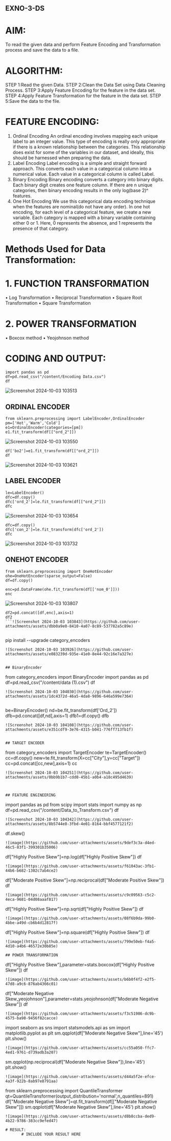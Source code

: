 ## EXNO-3-DS

# AIM:
To read the given data and perform Feature Encoding and Transformation process and save the data to a file.

# ALGORITHM:
STEP 1:Read the given Data.
STEP 2:Clean the Data Set using Data Cleaning Process.
STEP 3:Apply Feature Encoding for the feature in the data set.
STEP 4:Apply Feature Transformation for the feature in the data set.
STEP 5:Save the data to the file.

# FEATURE ENCODING:
1. Ordinal Encoding
An ordinal encoding involves mapping each unique label to an integer value. This type of encoding is really only appropriate if there is a known relationship between the categories. This relationship does exist for some of the variables in our dataset, and ideally, this should be harnessed when preparing the data.
2. Label Encoding
Label encoding is a simple and straight forward approach. This converts each value in a categorical column into a numerical value. Each value in a categorical column is called Label.
3. Binary Encoding
Binary encoding converts a category into binary digits. Each binary digit creates one feature column. If there are n unique categories, then binary encoding results in the only log(base 2)ⁿ features.
4. One Hot Encoding
We use this categorical data encoding technique when the features are nominal(do not have any order). In one hot encoding, for each level of a categorical feature, we create a new variable. Each category is mapped with a binary variable containing either 0 or 1. Here, 0 represents the absence, and 1 represents the presence of that category.

# Methods Used for Data Transformation:
  # 1. FUNCTION TRANSFORMATION
• Log Transformation
• Reciprocal Transformation
• Square Root Transformation
• Square Transformation
  # 2. POWER TRANSFORMATION
• Boxcox method
• Yeojohnson method

# CODING AND OUTPUT:
```
import pandas as pd
df=pd.read_csv("/content/Encoding Data.csv")
df
```
![Screenshot 2024-10-03 103513](https://github.com/user-attachments/assets/59689daa-e4dc-462e-84a5-b97e0be86450)


## ORDINAL ENCODER
```
from sklearn.preprocessing import LabelEncoder,OrdinalEncoder
pm=['Hot','Warm','Cold']
e1=OrdinalEncoder(categories=[pm])
e1.fit_transform(df[["ord_2"]])
```
![Screenshot 2024-10-03 103550](https://github.com/user-attachments/assets/576a4ed7-686f-4c32-b582-ce82d75d4411)

```
df['bo2']=e1.fit_transform(df[["ord_2"]])
df
```
![Screenshot 2024-10-03 103621](https://github.com/user-attachments/assets/e7e7a504-d9c6-4c80-96ca-2983f77999d7)


## LABEL ENCODER
```
le=LabelEncoder()
dfc=df.copy()
dfc['ord_2']=le.fit_transform(df[["ord_2"]])
dfc
```
![Screenshot 2024-10-03 103654](https://github.com/user-attachments/assets/914c6fad-448a-4563-bfc3-743a98a010a7)


```
dfc=df.copy()
dfc['con_2']=le.fit_transform(dfc['ord_2'])
dfc
```
![Screenshot 2024-10-03 103732](https://github.com/user-attachments/assets/b6f137ee-65bd-4dac-b83b-c1556dc23ea0)


## ONEHOT ENCODER
```
from sklearn.preprocessing import OneHotEncoder
ohe=OneHotEncoder(sparse_output=False)
df=df.copy()

enc=pd.DataFrame(ohe.fit_transform(df[['nom_0']]))
enc
```
![Screenshot 2024-10-03 103807](https://github.com/user-attachments/assets/03224a1e-8843-4660-a0e8-f24f51f337a0)


```
df2=pd.concat([df,enc],axis=1)
df2
```![Screenshot 2024-10-03 103843](https://github.com/user-attachments/assets/dbb0a9e0-8410-4a07-8c89-537782a5c89e)


```
pip install --upgrade category_encoders
```
![Screenshot 2024-10-03 103926](https://github.com/user-attachments/assets/e083239d-935e-41e0-8e44-92c16e7a327e)


## BinaryEncoder
```
from category_encoders import BinaryEncoder
import pandas as pd
df=pd.read_csv("/content/data (1).csv")
df
```
![Screenshot 2024-10-03 104030](https://github.com/user-attachments/assets/1dc4372d-46a5-4da8-9896-646a599e7364)


```
be=BinaryEncoder()
nd=be.fit_transform(df['Ord_2'])
dfb=pd.concat([df,nd],axis=1)
dfb1=df.copy()
dfb
```
![Screenshot 2024-10-03 104108](https://github.com/user-attachments/assets/e351cdf9-3e76-4315-b041-776ff713fb1f)


## TARGET ENCODER
```
from category_encoders import TargetEncoder
te=TargetEncoder()
cc=df.copy()
new=te.fit_transform(X=cc["City"],y=cc["Target"])
cc=pd.concat([cc,new],axis=1)
cc
```
![Screenshot 2024-10-03 104251](https://github.com/user-attachments/assets/0bb9b1b7-cdd0-45b1-a0b4-a18c495d4639)



## FEATURE ENGINEERING
```
import pandas as pd
from scipy import stats
import numpy as np
df=pd.read_csv("/content/Data_to_Transform.csv")
df
```
![Screenshot 2024-10-03 104342](https://github.com/user-attachments/assets/8b5744e8-3fbd-4e01-8164-bbf4577121f2)

```
df.skew()
```
![image](https://github.com/user-attachments/assets/9def3c3a-d4ed-46c5-83f1-399301b35006)

```
df["Highly Positive Skew"]=np.log(df["Highly Positive Skew"])
df
```
![image](https://github.com/user-attachments/assets/f61043ac-3fb1-44b6-b682-1302c7ab4ce2)
```
df["Moderate Positive Skew"]=np.reciprocal(df["Moderate Positive Skew"])
df
```
![image](https://github.com/user-attachments/assets/c9c09563-c5c2-4eca-9681-04d08aaaf817)
```
df["Highly Positive Skew"]=np.sqrt(df["Highly Positive Skew"])
df
```
![image](https://github.com/user-attachments/assets/08f6b9da-99b0-4bbe-a49d-cb6b4d12817f)

```
df["Highly Positive Skew"]=np.square(df["Highly Positive Skew"])
df
```
![image](https://github.com/user-attachments/assets/799e50eb-f4a5-4d10-a4b6-46572e30b85e)

## POWER TRANSFORMATION
```
df["Highly Positive Skew"],parameter=stats.boxcox(df["Highly Positive Skew"])
df
```
![image](https://github.com/user-attachments/assets/b6b0f4f2-e2f5-47d8-a9c6-876ab4366c01)

```
df["Moderate Negative Skew_yeojohnson"],parameter=stats.yeojohnson(df["Moderate Negative Skew"])
df
```
![image](https://github.com/user-attachments/assets/f3c51986-dc9b-4575-ba98-9456f82cacce)
```
import seaborn as sns
import statsmodels.api as sm
import matplotlib.pyplot as plt
sm.qqplot(df["Moderate Negative Skew"],line='45')
plt.show()
```
![image](https://github.com/user-attachments/assets/cc55a050-ffc7-4ed1-9761-d739adb3a207)
```
sm.qqplot(np.reciprocal(df["Moderate Negative Skew"]),line='45')
plt.show()
```
![image](https://github.com/user-attachments/assets/d44a5f2e-efce-4a3f-922b-8ab97e8791aa)
```
from sklearn.preprocessing import QuantileTransformer
qt=QuantileTransformer(output_distribution='normal',n_quantiles=891)
df["Moderate Negative Skew"]=qt.fit_transform(df[["Moderate Negative Skew"]])
sm.qqplot(df["Moderate Negative Skew"],line='45')
plt.show()
```
![image](https://github.com/user-attachments/assets/d8b8ccba-ded9-4b22-9786-383cc9efed47)

# RESULT:
       # INCLUDE YOUR RESULT HERE

       
